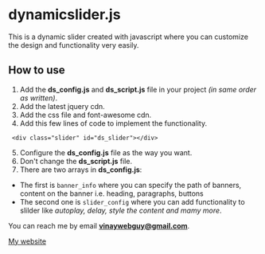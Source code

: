 # dynamicslider.js
This is a dynamic slider created with javascript where you can customize the design and functionality very easily.


## How to use
1. Add the **ds_config.js** and **ds_script.js** file in your project *(in same order as written)*.
2. Add the latest jquery cdn.
3. Add the css file and font-awesome cdn.
4. Add this few lines of code to implement the functionality.
  ``` 
   <div class="slider" id="ds_slider"></div>
```
5. Configure the **ds_config.js** file as the way you want.
6. Don't change the **ds_script.js** file.
7. There are two arrays in **ds_config.js**:
  - The first is `banner_info` where you can specify the path of banners, content on the banner i.e. heading, paragraphs, buttons
  - The second one is `slider_config` where you can add functionality to slilder like *autoplay, delay, style the content and mamy more*.

You can reach me by email **vinaywebguy@gmail.com**.

[My website](https://thewebsoul.com)
